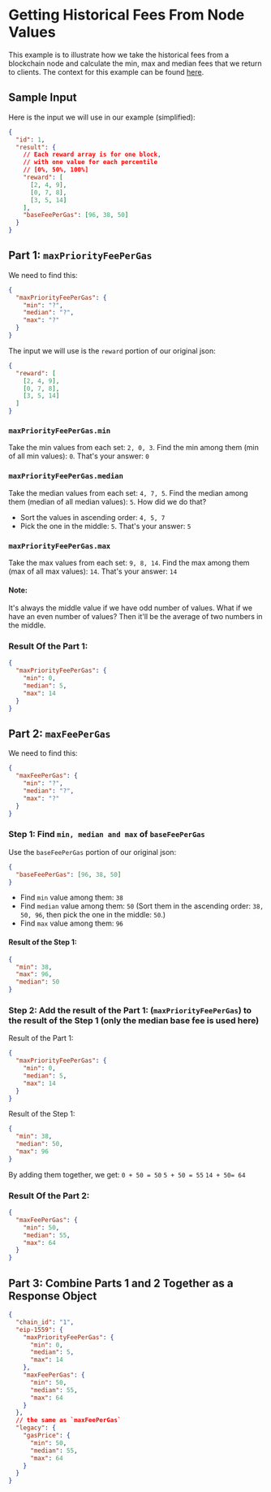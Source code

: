 # Getting Historical Fees From Node Values

This example is to illustrate how we take the historical fees from a blockchain node and calculate the min, max and median fees that we return to clients.
The context for this example can be found [here](https://www.notion.so/Historical-Fees-Provider-Implementation-117844e9b3724218a036de7687a19dcf).

## Sample Input

Here is the input we will use in our example (simplified):

```json
{
  "id": 1,
  "result": {
    // Each reward array is for one block,
    // with one value for each percentile
    // [0%, 50%, 100%]
    "reward": [
      [2, 4, 9],
      [0, 7, 8],
      [3, 5, 14]
    ],
    "baseFeePerGas": [96, 38, 50]
  }
}
```

## Part 1: `maxPriorityFeePerGas`

We need to find this:

```json
{
  "maxPriorityFeePerGas": {
    "min": "?",
    "median": "?",
    "max": "?"
  }
}
```

The input we will use is the `reward` portion of our original json:

```json
{
  "reward": [
    [2, 4, 9],
    [0, 7, 8],
    [3, 5, 14]
  ]
}
```

### `maxPriorityFeePerGas.min`

Take the min values from each set: `2, 0, 3`.
Find the min among them (min of all min values): `0`.
That's your answer: `0`

### `maxPriorityFeePerGas.median`

Take the median values from each set: `4, 7, 5`.
Find the median among them (median of all median values): `5`.
How did we do that?

- Sort the values in ascending order: `4, 5, 7`
- Pick the one in the middle: `5`.
  That's your answer: `5`

### `maxPriorityFeePerGas.max`

Take the max values from each set: `9, 8, 14`.
Find the max among them (max of all max values): `14`.
That's your answer: `14`

#### Note:

It's always the middle value if we have odd number of values.
What if we have an even number of values?
Then it'll be the average of two numbers in the middle.

### Result Of the Part 1:

```json
{
  "maxPriorityFeePerGas": {
    "min": 0,
    "median": 5,
    "max": 14
  }
}
```

## Part 2: `maxFeePerGas`

We need to find this:

```json
{
  "maxFeePerGas": {
    "min": "?",
    "median": "?",
    "max": "?"
  }
}
```

### Step 1: Find `min, median and max` of `baseFeePerGas`

Use the `baseFeePerGas` portion of our original json:

```json
{
  "baseFeePerGas": [96, 38, 50]
}
```

- Find `min` value among them: `38`
- Find `median` value among them: `50`
  (Sort them in the ascending order: `38, 50, 96`, then pick the one in the middle: `50`.)
- Find `max` value among them: `96`

#### Result of the Step 1:

```json
{
  "min": 38,
  "max": 96,
  "median": 50
}
```

### Step 2: Add the result of the Part 1: (`maxPriorityFeePerGas`) to the result of the Step 1 (only the median base fee is used here)

Result of the Part 1:

```json
{
  "maxPriorityFeePerGas": {
    "min": 0,
    "median": 5,
    "max": 14
  }
}
```

Result of the Step 1:

```json
{
  "min": 38,
  "median": 50,
  "max": 96
}
```

By adding them together, we get:
`0 + 50 = 50`
`5 + 50 = 55`
`14 + 50= 64`

### Result Of the Part 2:

```json
{
  "maxFeePerGas": {
    "min": 50,
    "median": 55,
    "max": 64
  }
}
```

## Part 3: Combine Parts 1 and 2 Together as a Response Object

```json
{
  "chain_id": "1",
  "eip-1559": {
    "maxPriorityFeePerGas": {
      "min": 0,
      "median": 5,
      "max": 14
    },
    "maxFeePerGas": {
      "min": 50,
      "median": 55,
      "max": 64
    }
  },
  // the same as `maxFeePerGas`
  "legacy": {
    "gasPrice": {
      "min": 50,
      "median": 55,
      "max": 64
    }
  }
}
```
